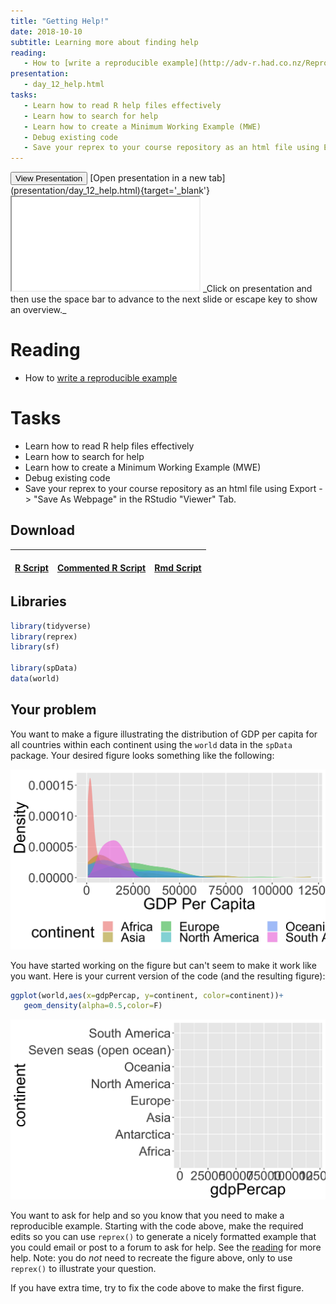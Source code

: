 ```yaml
---
title: "Getting Help!"
date: 2018-10-10 
subtitle: Learning more about finding help
reading:
   - How to [write a reproducible example](http://adv-r.had.co.nz/Reproducibility.html)
presentation:
   - day_12_help.html
tasks:
   - Learn how to read R help files effectively
   - Learn how to search for help
   - Learn how to create a Minimum Working Example (MWE)
   - Debug existing code
   - Save your reprex to your course repository as an html file using Export -> "Save As Webpage" in the RStudio "Viewer" Tab.
---
```





<div class='extraswell'>
  <button data-toggle='collapse' class='btn btn-link' data-target='#pres'>View Presentation </button>      [Open presentation in a new tab](presentation/day_12_help.html){target='_blank'}
<div id='pres' class='collapse'>
<div class='embed-responsive embed-responsive-16by9'>
  <iframe class='embed-responsive-item' src='presentation/day_12_help.html' allowfullscreen></iframe>
  _Click on presentation and then use the space bar to advance to the next slide
   or escape key to show an overview._
</div>
</div>
</div>


# Reading

- How to [write a reproducible example](http://adv-r.had.co.nz/Reproducibility.html)

# Tasks

- Learn how to read R help files effectively
- Learn how to search for help
- Learn how to create a Minimum Working Example (MWE)
- Debug existing code
- Save your reprex to your course repository as an html file using Export -> "Save As Webpage" in the RStudio "Viewer" Tab.

## Download

| [<i class='fas fa-code fa-2x' aria-hidden='true'></i><br>  R Script]( scripts/CS_07_nocomments.R ) | [<i class='fa fa-file-code-o fa-2x'></i> <br> Commented R Script]( scripts/CS_07.R ) | [<i class='far fa-file-alt fa-2x'></i> <br>  Rmd Script]( scripts/CS_07.Rmd )|
|:--:|:-:|:-:|

## Libraries


```r
library(tidyverse)
library(reprex)
library(sf)

library(spData)
data(world)
```

## Your problem

You want to make a figure illustrating the distribution of GDP per capita for all countries within each continent using the `world` data in the `spData` package.  Your desired figure looks something like the following:

![](CS_07_files/figure-html/unnamed-chunk-3-1.png)<!-- -->

You have started working on the figure but can't seem to make it work like you want.  Here is your current version of the code (and the resulting figure):


```r
ggplot(world,aes(x=gdpPercap, y=continent, color=continent))+
   geom_density(alpha=0.5,color=F)
```

![](CS_07_files/figure-html/unnamed-chunk-4-1.png)<!-- -->

You want to ask for help and so you know that you need to make a reproducible example.  Starting with the code above, make the required edits so you can use `reprex()` to generate a nicely formatted example that you could email or post to a forum to ask for help.  See the [reading](https://reprex.tidyverse.org/) for more help. Note: you do _not_ need to recreate the figure above, only to use `reprex()` to illustrate your question.

If you have extra time, try to fix the code above to make the first figure.

